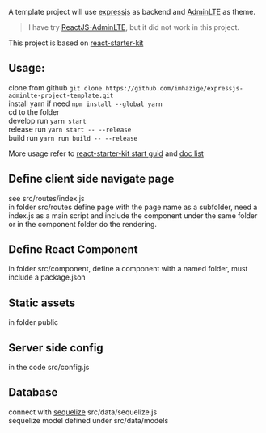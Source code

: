 A template project will use [expressjs](http://expressjs.com/) as backend
and [AdminLTE](https://github.com/almasaeed2010/AdminLTE/) as theme.
>I have try [ReactJS-AdminLTE](https://github.com/booleanhunter/ReactJS-AdminLTE), but it did not work in this project.

This project is based on [react-starter-kit](https://github.com/kriasoft/react-starter-kit)

## Usage:  
clone from github 
```git clone https://github.com/imhazige/expressjs-adminlte-project-template.git```  
install yarn if need ```npm install --global yarn```  
cd to the folder  
develop run ```yarn start```  
release run ```yarn start -- --release```  
build run ```yarn run build -- --release```  

More usage refer to [react-starter-kit start guid](https://github.com/kriasoft/react-starter-kit/blob/master/docs/getting-started.md) and [doc list](https://github.com/kriasoft/react-starter-kit/tree/master/docs)

## Define client side navigate page
see src/routes/index.js  
in folder src/routes define page with the page name as a subfolder, need a index.js as a main script and include the component under the same folder or in the component folder do the rendering.

## Define React Component
in folder src/component, define a component with a named folder, must include a package.json 

## Static assets
in folder public

## Server side config
in the code src/config.js

## Database
connect with [sequelize](http://docs.sequelizejs.com/) src/data/sequelize.js  
sequelize model defined under src/data/models







